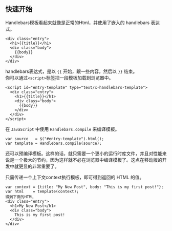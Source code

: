 快速开始
---

Handlebars模板看起来就像是正常的Html，并使用了嵌入的 handlebars 表达式。

	<div class="entry">
	  <h1>{{title}}</h1>
	  <div class="body">
		{{body}}
	  </div>
	</div>
	
handlebars表达式，是以 `{{` 开始，跟一些内容，然后以 `}}` 结束。   
你可以通过`<script>`标签把一段模板加载到浏览器中。   

	<script id="entry-template" type="text/x-handlebars-template">
	  <div class="entry">
		<h1>{{title}}</h1>
		<div class="body">
		  {{body}}
		</div>
	  </div>
	</script>
	
	
在 `JavaScript` 中使用 `Handlebars.compile` 来编译模板。   

	var source   = $("#entry-template").html();
	var template = Handlebars.compile(source);
	
还可以预编译模板。这样的话，就只需要一个更小的运行时库文件，并且对性能来说是一个极大的节约，因为这样就不必在浏览器中编译模板了。这点在移动版的开发中就更显的非常重要了。


只需传递一个上下文context执行模板，即可得到返回的 HTML 的值。   

	var context = {title: "My New Post", body: "This is my first post!"};
	var html    = template(context);
	得到下面的HTML
	<div class="entry">
	  <h1>My New Post</h1>
	  <div class="body">
		This is my first post!
	  </div>
	</div>